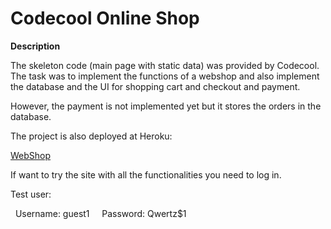 # Codecool Online Shop

**Description**

The skeleton code (main page with static data) was provided by Codecool. The task was to implement the functions of a webshop and also implement the database and the UI for shopping cart and checkout and payment. 

However, the payment is not implemented yet but it stores the orders in the database. 


The project is also deployed at Heroku:

[WebShop](https://codecool-webshop.herokuapp.com/)

If want to try the site with all the functionalities you need to log in.

Test user:

  Username: guest1
  
  Password: Qwertz$1
